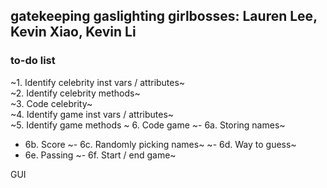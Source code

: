 gatekeeping gaslighting girlbosses: Lauren Lee, Kevin Xiao, Kevin Li
---
### to-do list
~1. Identify celebrity inst vars / attributes~  
~2. Identify celebrity methods~  
~3. Code celebrity~  
~4. Identify game inst vars / attributes~  
~5. Identify game methods  ~
6. Code game
  ~- 6a. Storing names~
  - 6b. Score
  ~- 6c. Randomly picking names~
  ~- 6d. Way to guess~
  - 6e. Passing
  ~- 6f. Start / end game~

GUI
